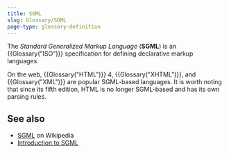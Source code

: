 ```yaml
---
title: SGML
slug: Glossary/SGML
page-type: glossary-definition
---
```




The _Standard Generalized Markup Language_ (**SGML**) is an {{Glossary("ISO")}} specification for defining declarative markup languages.

On the web, {{Glossary("HTML")}} 4, {{Glossary("XHTML")}}, and {{Glossary("XML")}} are popular SGML-based languages. It is worth noting that since its fifth edition, HTML is no longer SGML-based and has its own parsing rules.

## See also

- [SGML](https://en.wikipedia.org/wiki/SGML) on Wikipedia
- [Introduction to SGML](https://www.tei-c.org/Vault/GL/P3/SG.htm)

